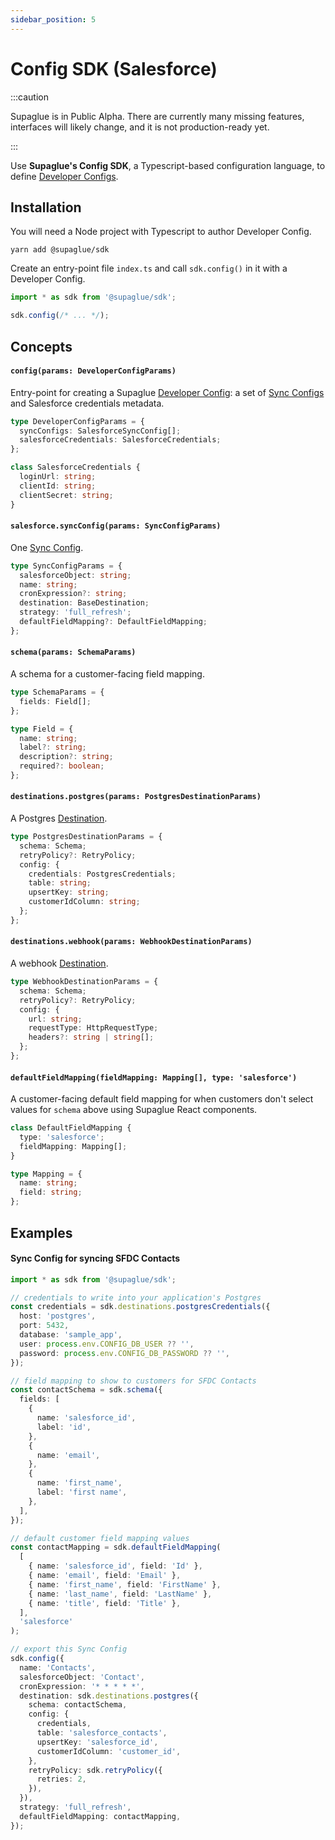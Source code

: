 ```yaml
---
sidebar_position: 5
---
```


# Config SDK (Salesforce)

:::caution

Supaglue is in Public Alpha. There are currently many missing features, interfaces will likely change, and it is not production-ready yet.

:::

Use **Supaglue's Config SDK**, a Typescript-based configuration language, to define [Developer Configs](./concepts#developer_config).

## Installation

You will need a Node project with Typescript to author Developer Config.

```shell
yarn add @supaglue/sdk
```

Create an entry-point file `index.ts` and call `sdk.config()` in it with a Developer Config.

```typescript
import * as sdk from '@supaglue/sdk';

sdk.config(/* ... */);
```

## Concepts

#### `config(params: DeveloperConfigParams)`

Entry-point for creating a Supaglue [Developer Config](./concepts#developer_config): a set of [Sync Configs](./concepts#sync-config) and Salesforce credentials metadata.

```typescript
type DeveloperConfigParams = {
  syncConfigs: SalesforceSyncConfig[];
  salesforceCredentials: SalesforceCredentials;
};

class SalesforceCredentials {
  loginUrl: string;
  clientId: string;
  clientSecret: string;
}
```

#### `salesforce.syncConfig(params: SyncConfigParams)`

One [Sync Config](./concepts#developer_config).

```typescript
type SyncConfigParams = {
  salesforceObject: string;
  name: string;
  cronExpression?: string;
  destination: BaseDestination;
  strategy: 'full_refresh';
  defaultFieldMapping?: DefaultFieldMapping;
};
```

#### `schema(params: SchemaParams)`

A schema for a customer-facing field mapping.

```typescript
type SchemaParams = {
  fields: Field[];
};

type Field = {
  name: string;
  label?: string;
  description?: string;
  required?: boolean;
};
```

#### `destinations.postgres(params: PostgresDestinationParams)`

A Postgres [Destination](./concepts#destination).

```typescript
type PostgresDestinationParams = {
  schema: Schema;
  retryPolicy?: RetryPolicy;
  config: {
    credentials: PostgresCredentials;
    table: string;
    upsertKey: string;
    customerIdColumn: string;
  };
};
```

#### `destinations.webhook(params: WebhookDestinationParams)`

A webhook [Destination](./concepts#destination).

```typescript
type WebhookDestinationParams = {
  schema: Schema;
  retryPolicy?: RetryPolicy;
  config: {
    url: string;
    requestType: HttpRequestType;
    headers?: string | string[];
  };
};
```

#### `defaultFieldMapping(fieldMapping: Mapping[], type: 'salesforce')`

A customer-facing default field mapping for when customers don't select values for `schema` above using Supaglue React components.

```typescript
class DefaultFieldMapping {
  type: 'salesforce';
  fieldMapping: Mapping[];
}

type Mapping = {
  name: string;
  field: string;
};
```

## Examples

#### Sync Config for syncing SFDC Contacts

```typescript
import * as sdk from '@supaglue/sdk';

// credentials to write into your application's Postgres
const credentials = sdk.destinations.postgresCredentials({
  host: 'postgres',
  port: 5432,
  database: 'sample_app',
  user: process.env.CONFIG_DB_USER ?? '',
  password: process.env.CONFIG_DB_PASSWORD ?? '',
});

// field mapping to show to customers for SFDC Contacts
const contactSchema = sdk.schema({
  fields: [
    {
      name: 'salesforce_id',
      label: 'id',
    },
    {
      name: 'email',
    },
    {
      name: 'first_name',
      label: 'first name',
    },
  ],
});

// default customer field mapping values
const contactMapping = sdk.defaultFieldMapping(
  [
    { name: 'salesforce_id', field: 'Id' },
    { name: 'email', field: 'Email' },
    { name: 'first_name', field: 'FirstName' },
    { name: 'last_name', field: 'LastName' },
    { name: 'title', field: 'Title' },
  ],
  'salesforce'
);

// export this Sync Config
sdk.config({
  name: 'Contacts',
  salesforceObject: 'Contact',
  cronExpression: '* * * * *',
  destination: sdk.destinations.postgres({
    schema: contactSchema,
    config: {
      credentials,
      table: 'salesforce_contacts',
      upsertKey: 'salesforce_id',
      customerIdColumn: 'customer_id',
    },
    retryPolicy: sdk.retryPolicy({
      retries: 2,
    }),
  }),
  strategy: 'full_refresh',
  defaultFieldMapping: contactMapping,
});
```
